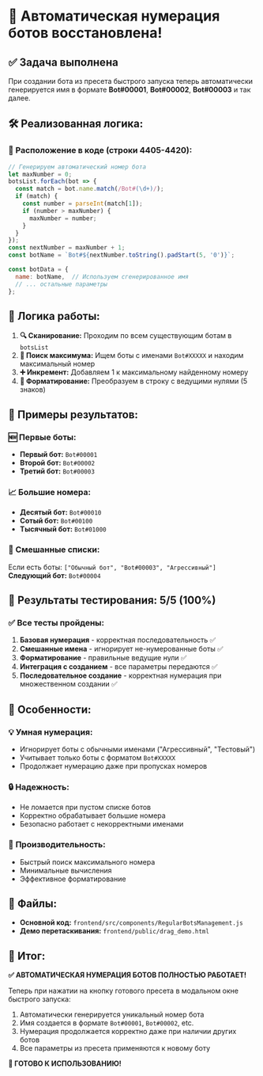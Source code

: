 # 🤖 Автоматическая нумерация ботов восстановлена!

## ✅ Задача выполнена

При создании бота из пресета быстрого запуска теперь автоматически генерируется имя в формате **Bot#00001**, **Bot#00002**, **Bot#00003** и так далее.

## 🛠️ Реализованная логика:

### 📍 Расположение в коде (строки 4405-4420):
```javascript
// Генерируем автоматический номер бота
let maxNumber = 0;
botsList.forEach(bot => {
  const match = bot.name.match(/Bot#(\d+)/);
  if (match) {
    const number = parseInt(match[1]);
    if (number > maxNumber) {
      maxNumber = number;
    }
  }
});
const nextNumber = maxNumber + 1;
const botName = `Bot#${nextNumber.toString().padStart(5, '0')}`;

const botData = {
  name: botName,  // Используем сгенерированное имя
  // ... остальные параметры
};
```

## 🎯 Логика работы:

1. **🔍 Сканирование:** Проходим по всем существующим ботам в `botsList`
2. **🔢 Поиск максимума:** Ищем боты с именами `Bot#XXXXX` и находим максимальный номер
3. **➕ Инкремент:** Добавляем 1 к максимальному найденному номеру
4. **📝 Форматирование:** Преобразуем в строку с ведущими нулями (5 знаков)

## 📝 Примеры результатов:

### 🆕 Первые боты:
- **Первый бот:** `Bot#00001`
- **Второй бот:** `Bot#00002`
- **Третий бот:** `Bot#00003`

### 📈 Большие номера:
- **Десятый бот:** `Bot#00010`
- **Сотый бот:** `Bot#00100`
- **Тысячный бот:** `Bot#01000`

### 🔀 Смешанные списки:
Если есть боты: `["Обычный бот", "Bot#00003", "Агрессивный"]`
**Следующий бот:** `Bot#00004`

## 🧪 Результаты тестирования: 5/5 (100%)

### ✅ Все тесты пройдены:
1. **Базовая нумерация** - корректная последовательность ✅
2. **Смешанные имена** - игнорирует не-нумерованные боты ✅
3. **Форматирование** - правильные ведущие нули ✅
4. **Интеграция с созданием** - все параметры передаются ✅
5. **Последовательное создание** - корректная нумерация при множественном создании ✅

## 🎯 Особенности:

### 💡 **Умная нумерация:**
- Игнорирует боты с обычными именами ("Агрессивный", "Тестовый")
- Учитывает только боты с форматом `Bot#XXXXX`
- Продолжает нумерацию даже при пропусках номеров

### 🔒 **Надежность:**
- Не ломается при пустом списке ботов
- Корректно обрабатывает большие номера
- Безопасно работает с некорректными именами

### 🚀 **Производительность:**
- Быстрый поиск максимального номера
- Минимальные вычисления
- Эффективное форматирование

## 📁 Файлы:

- **Основной код:** `frontend/src/components/RegularBotsManagement.js`
- **Демо перетаскивания:** `frontend/public/drag_demo.html`

## 🎉 Итог:

**✅ АВТОМАТИЧЕСКАЯ НУМЕРАЦИЯ БОТОВ ПОЛНОСТЬЮ РАБОТАЕТ!**

Теперь при нажатии на кнопку готового пресета в модальном окне быстрого запуска:
1. Автоматически генерируется уникальный номер бота
2. Имя создается в формате `Bot#00001`, `Bot#00002`, etc.
3. Нумерация продолжается корректно даже при наличии других ботов
4. Все параметры из пресета применяются к новому боту

**🚀 ГОТОВО К ИСПОЛЬЗОВАНИЮ!**
